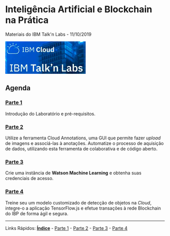 # Inteligência Artificial e BIockchain na Prática 
Materiais do IBM Talk'n Labs - 11/10/2019

<p align="left">
  <img src="./content/images/ibmcloud-talknlabs.PNG">
</p>

## Agenda

### [Parte 1](/content/md/intro.md)
Introdução do Laboratório e pré-requisitos.

### [Parte 2](/content/md/cloudannotations.md)
Utilize a ferramenta Cloud Annotations, uma GUI que permite fazer *upload* de imagens e associá-las à anotações. Automatize o processo de aquisição de dados, utilizando esta ferramenta de colaborativa e de código aberto.

### [Parte 3](/content/md/instancias.md)
Crie uma instância de **Watson Machine Learning** e obtenha suas credenciais de acesso.  


### [Parte 4](/content/md/treinamento.md)
Treine seu um modelo customizado de detecção de objetos na *Cloud*, integre-o a aplicação TensorFlow.js e efetue transações à rede Blockchain do IBP de forma ágil e segura.

***
Links Rápidos:
**[Índice](https://github.com/plcpinho/talknlabs/)** - [Parte 1](/content/md/intro.md) - [Parte 2](/content/md/cloudannotations.md) - [Parte 3](/content/md/instancias.md) - [Parte 4](/content/md/treinamento.md)
